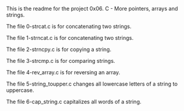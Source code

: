 This is the readme for the project 0x06. C - More pointers, arrays and strings.

The file 0-strcat.c is for concatenating two strings.

The file 1-strncat.c is for concatenating two strings.

The file 2-strncpy.c is for copying a string.

The file 3-strcmp.c is for comparing strings.

The file 4-rev_array.c is for reversing an array.

The file 5-string_toupper.c changes all lowercase letters of a string to uppercase.

The file 6-cap_string.c capitalizes all words of a string.


